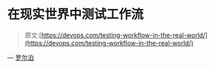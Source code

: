 # 在现实世界中测试工作流

> 原文:[https://devops.com/testing-workflow-in-the-real-world/](https://devops.com/testing-workflow-in-the-real-world/)

— [罗尔泊](https://devops.com/author/breselman/)
